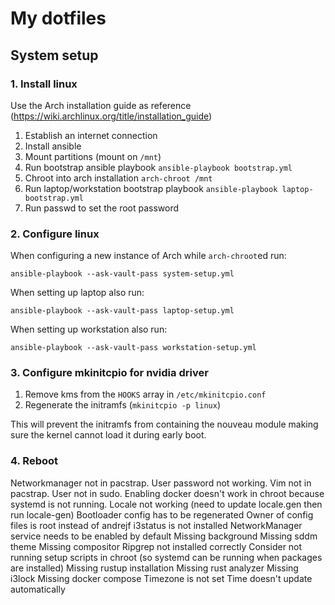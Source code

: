 # My dotfiles

## System setup

### 1. Install linux

Use the Arch installation guide as reference (https://wiki.archlinux.org/title/installation_guide)

1. Establish an internet connection
2. Install ansible
3. Mount partitions (mount on `/mnt`)
4. Run bootstrap ansible playbook `ansible-playbook bootstrap.yml`
5. Chroot into arch installation `arch-chroot /mnt`
6. Run laptop/workstation bootstrap playbook `ansible-playbook laptop-bootstrap.yml`
7. Run passwd to set the root password

### 2. Configure linux

When configuring a new instance of Arch while `arch-chroot`ed run:
```
ansible-playbook --ask-vault-pass system-setup.yml
```

When setting up laptop also run:
```
ansible-playbook --ask-vault-pass laptop-setup.yml
```

When setting up workstation also run:
```
ansible-playbook --ask-vault-pass workstation-setup.yml
```

### 3. Configure mkinitcpio for nvidia driver

1. Remove kms from the `HOOKS` array in `/etc/mkinitcpio.conf`
2. Regenerate the initramfs (`mkinitcpio -p linux`)

This will prevent the initramfs from containing the nouveau module making sure the kernel cannot load it during early boot.

### 4. Reboot



Networkmanager not in pacstrap.
User password not working.
Vim not in pacstrap.
User not in sudo.
Enabling docker doesn't work in chroot because systemd is not running.
Locale not working (need to update locale.gen then run locale-gen)
Bootloader config has to be regenerated
Owner of config files is root instead of andrejf
i3status is not installed
NetworkManager service needs to be enabled by default
Missing background
Missing sddm theme
Missing compositor
Ripgrep not installed correctly
Consider not running setup scripts in chroot (so systemd can be running when packages are installed)
Missing rustup installation
Missing rust analyzer
Missing i3lock
Missing docker compose
Timezone is not set
Time doesn't update automatically
